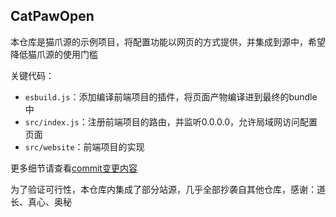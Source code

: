 ## CatPawOpen

本仓库是猫爪源的示例项目，将配置功能以网页的方式提供，并集成到源中，希望降低猫爪源的使用门槛

关键代码：
- `esbuild.js`：添加编译前端项目的插件，将页面产物编译进到最终的bundle中
- `src/index.js`：注册前端项目的路由，并监听0.0.0.0，允许局域网访问配置页面
- `src/website`：前端项目的实现

更多细节请查看[commit变更内容](https://github.com/gendago/CatPawOpen/commit/18074f94e79d4c94ff5b9c88760ccba9af7e6fb9)

为了验证可行性，本仓库内集成了部分站源，几乎全部抄袭自其他仓库，感谢：道长、真心、奥秘